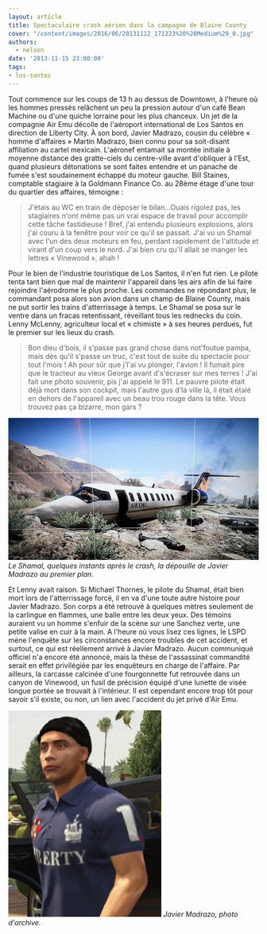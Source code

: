 ```yaml
---
layout: article
title: Spectaculaire crash aérien dans la campagne de Blaine County
cover: "/content/images/2016/06/20131112_171223%20%28Medium%29_0.jpg"
authors:
  - nelson
date: '2013-11-15 23:00:00'
tags:
- los-santos
---
```


Tout commence sur les coups de 13 h au dessus de Downtown, à l'heure où les hommes pressés relâchent un peu la pression autour d'un café Bean Machine ou d'une quiche lorraine pour les plus chanceux. Un jet de la compagnie Air Emu décolle de l'aéroport international de Los Santos en direction de Liberty City. À son bord, Javier Madrazo, cousin du célèbre « homme d'affaires » Martin Madrazo, bien connu pour sa soit-disant affiliation au cartel mexicain. L'aéronef entamait sa montée initiale à moyenne distance des gratte-ciels du centre-ville avant d'obliquer à l'Est, quand plusieurs détonations se sont faites entendre et un panache de fumée s'est soudainement échappé du moteur gauche. Bill Staines, comptable stagiaire à la Goldmann Finance Co. au 28ème étage d'une tour du quartier des affaires, témoigne :

> J'étais au WC en train de déposer le bilan...Ouais rigolez pas, les stagiaires n'ont même pas un vrai espace de travail pour accomplir cette tâche fastidieuse ! Bref, j'ai entendu plusieurs explosions, alors j'ai couru à la fenêtre pour voir ce qu'il se passait. J'ai vu un Shamal avec l'un des deux moteurs en feu, perdant rapidement de l'altitude et virant d'un coup vers le nord. J'ai bien cru qu'il allait se manger les lettres « Vinewood », ahah !

Pour le bien de l'industrie touristique de Los Santos, il n'en fut rien. Le pilote tenta tant bien que mal de maintenir l'appareil dans les airs afin de lui faire rejoindre l'aérodrome le plus proche. Les commandes ne répondant plus, le commandant posa alors son avion dans un champ de Blaine County, mais ne put sortir les trains d'atterrissage à temps. Le Shamal se posa sur le ventre dans un fracas retentissant, réveillant tous les rednecks du coin. Lenny McLenny, agriculteur local et « chimiste » à ses heures perdues, fut le premier sur les lieux du crash.

> Bon dieu d'bois, il s'passe pas grand chose dans not'foutue pampa, mais dès qu'il s'passe un truc, c'est tout de suite du spectacle pour tout l'mois ! Ah pour sûr que j'l'ai vu plonger, l'avion ! Il fumait pire que le tracteur au vieux George avant d's'écraser sur mes terres ! J'ai fait une photo souvenir, pis j'ai appelé le 911. Le pauvre pilote était déjà mort dans son cockpit, mais l'autre gus d'la ville là, il était étalé en dehors de l'appareil avec un beau trou rouge dans la tête. Vous trouvez pas ça bizarre, mon gars ?

![Le Shamal, quelques instants après le crash, la dépouille de Javier Madrazo au premier plan.](/content/images/2016/06/20131112_171223%20%28Medium%29.jpg)
_Le Shamal, quelques instants après le crash, la dépouille de Javier Madrazo au premier plan._

Et Lenny avait raison. Si Michael Thornes, le pilote du Shamal, était bien mort lors de l'atterrissage forcé, il en va d'une toute autre histoire pour Javier Madrazo. Son corps a été retrouvé à quelques mètres seulement de la carlingue en flammes, une balle entre les deux yeux. Des témoins auraient vu un homme s'enfuir de la scène sur une Sanchez verte, une petite valise en cuir à la main. A l'heure où vous lisez ces lignes, le LSPD mène l'enquête sur les circonstances encore troubles de cet accident, et surtout, ce qui est réellement arrivé à Javier Madrazo. Aucun communiqué officiel n'a encore été annoncé, mais la thèse de l'assassinat commandité serait en effet privilégiée par les enquêteurs en charge de l'affaire. Par ailleurs, la carcasse calcinée d'une fourgonnette fut retrouvée dans un canyon de Vinewood, un fusil de précision équipé d'une lunette de visée longue portée se trouvait à l'intérieur. Il est cependant encore trop tôt pour savoir s'il existe, ou non, un lien avec l'accident du jet privé d'Air Emu.

![Javier Madrazo, photo d'archive.](/content/images/2016/06/JavierMadrazo-GTA5%20%281%29.png)
_Javier Madrazo, photo d'archive._
